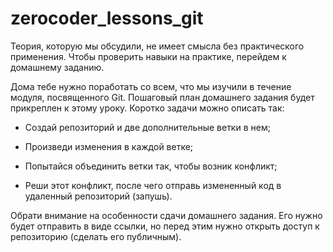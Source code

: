 # zerocoder_lessons_git

Теория, которую мы обсудили, не имеет смысла без практического применения. Чтобы проверить навыки на практике, перейдем к домашнему заданию.

Дома тебе нужно поработать со всем, что мы изучили в течение модуля, посвященного Git. Пошаговый план домашнего задания будет прикреплен к этому уроку. Коротко задачи можно описать так:

- Создай репозиторий и две дополнительные ветки в нем;

- Произведи изменения в каждой ветке;

- Попытайся объединить ветки так, чтобы возник конфликт;

- Реши этот конфликт, после чего отправь измененный код в удаленный репозиторий (запушь).

Обрати внимание на особенности сдачи домашнего задания. Его нужно будет отправить в виде ссылки, но перед этим нужно открыть доступ к репозиторию (сделать его публичным).


